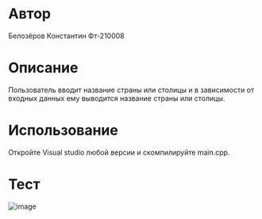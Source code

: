 # Автор

Белозёров Константин Фт-210008

# Описание

Пользователь вводит название страны или столицы и в зависимости от входных данных ему выводится название страны или столицы.

# Использование

Откройте Visual studio любой версии и скомпилируйте main.cpp.

# Тест


![image](https://user-images.githubusercontent.com/114622207/207680786-18c18b84-3e81-45b4-ba00-597e91d67cb0.png)
